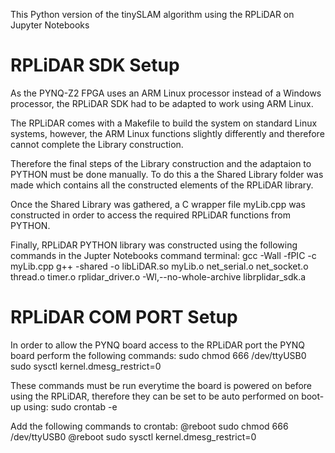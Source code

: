 This Python version of the tinySLAM algorithm using the RPLiDAR on Jupyter Notebooks

# RPLiDAR SDK Setup #
As the PYNQ-Z2 FPGA uses an ARM Linux processor instead of a Windows processor, the RPLiDAR SDK had to be adapted to work using ARM Linux.

The RPLiDAR comes with a Makefile to build the system on standard Linux systems, however, the ARM Linux functions slightly differently and
therefore cannot complete the Library construction.

Therefore the final steps of the Library construction and the adaptaion to PYTHON must be done manually. To do this a the Shared Library
folder was made which contains all the constructed elements of the RPLiDAR library.

Once the Shared Library was gathered, a C wrapper file myLib.cpp was constructed in order to access the required RPLiDAR functions from
PYTHON.

Finally, RPLiDAR PYTHON library was constructed using the following commands in the Jupter Notebooks command terminal:
gcc -Wall -fPIC -c myLib.cpp 
g++ -shared -o libLiDAR.so myLib.o net_serial.o net_socket.o thread.o timer.o rplidar_driver.o -Wl,--no-whole-archive librplidar_sdk.a


# RPLiDAR COM PORT Setup #
In order to allow the PYNQ board access to the RPLiDAR port the PYNQ board perform the following commands:
sudo chmod 666 /dev/ttyUSB0
sudo sysctl kernel.dmesg_restrict=0

These commands must be run everytime the board is powered on before using the RPLiDAR, therefore they can be set to be auto performed on
boot-up using:
sudo crontab -e

Add the following commands to crontab:
@reboot sudo chmod 666 /dev/ttyUSB0
@reboot sudo sysctl kernel.dmesg_restrict=0
